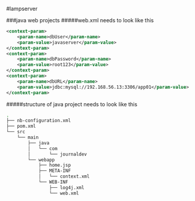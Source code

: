 #lampserver

###java web projects
#####web.xml needs to look like this
```xml
<context-param>
    <param-name>dbUser</param-name>
    <param-value>javaserver</param-value>
</context-param>
<context-param>
    <param-name>dbPassword</param-name>
    <param-value>root123</param-value>
</context-param>
<context-param>
    <param-name>dbURL</param-name>
    <param-value>jdbc:mysql://192.168.56.13:3306/app01</param-value>
</context-param>
```

#####structure of java project needs to look like this

```bash
.
├── nb-configuration.xml
├── pom.xml
└── src
    └── main
        ├── java
        │   └── com
        │       └── journaldev
        └── webapp
            ├── home.jsp
            ├── META-INF
            │   └── context.xml
            └── WEB-INF
                ├── log4j.xml
                └── web.xml

```
